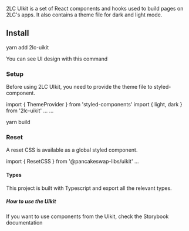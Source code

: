 2LC UIkit is a set of React components and hooks used to build pages on 2LC's apps. It also contains a theme file for dark and light mode.

## Install

yarn add 2lc-uikit

You can see UI design with this command

### Setup
Before using 2LC UIkit, you need to provide the theme file to styled-component.

import { ThemeProvider } from 'styled-components'
import { light, dark } from '2lc-uikit'
...
<ThemeProvider theme={isDark}>...</ThemeProvider>

yarn build

### Reset

A reset CSS is available as a global styled component.

import { ResetCSS } from '@pancakeswap-libs/uikit'
...
<ResetCSS />

#### Types
This project is built with Typescript and export all the relevant types.


##### How to use the UIkit
If you want to use components from the UIkit, check the Storybook documentation

